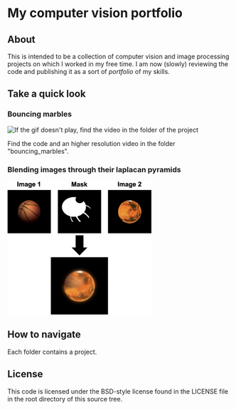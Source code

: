 # My computer vision portfolio

## About

This is intended to be a collection of computer vision and image processing projects on which I worked in my free time.
I am now (slowly) reviewing the code and publishing it as a sort of *portfolio* of my skills.

## Take a quick look

### Bouncing marbles

![If the gif doesn't play, find the video in the folder of the project](bouncing_marbles/demo.gif)

Find the code and an higher resolution video in the folder "bouncing_marbles".

### Blending images through their laplacan pyramids

<img src="blend_with_laplacian_pyramids/demo1.png" height="300" />

## How to navigate

Each folder contains a project.

## License
This code is licensed under the BSD-style license found in the LICENSE file in the root directory of this source tree.

